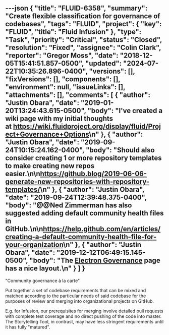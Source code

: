 ---json
{
  "title": "FLUID-6358",
  "summary": "Create flexible classification for governance of codebases",
  "tags": "FLUID",
  "project": {
    "key": "FLUID",
    "title": "Fluid Infusion"
  },
  "type": "Task",
  "priority": "Critical",
  "status": "Closed",
  "resolution": "Fixed",
  "assignee": "Colin Clark",
  "reporter": "Gregor Moss",
  "date": "2018-12-05T15:41:51.857-0500",
  "updated": "2024-07-22T10:35:26.896-0400",
  "versions": [],
  "fixVersions": [],
  "components": [],
  "environment": null,
  "issueLinks": [],
  "attachments": [],
  "comments": [
    {
      "author": "Justin Obara",
      "date": "2019-01-20T13:24:43.615-0500",
      "body": "I've created a wiki page with my initial thoughts at <https://wiki.fluidproject.org/display/fluid/Project+Governance+Options>\n"
    },
    {
      "author": "Justin Obara",
      "date": "2019-09-24T10:15:24.162-0400",
      "body": "Should also consider creating 1 or more repository templates to make creating new repos easier.\n\n<https://github.blog/2019-06-06-generate-new-repositories-with-repository-templates/>\n"
    },
    {
      "author": "Justin Obara",
      "date": "2019-09-24T12:39:48.375-0400",
      "body": "@@Ned Zimmerman has also suggested adding default community health files in GitHub.\n\n<https://help.github.com/en/articles/creating-a-default-community-health-file-for-your-organization>\n"
    },
    {
      "author": "Justin Obara",
      "date": "2019-12-12T06:49:15.145-0500",
      "body": "The [Electron Governance](https://electronjs.org/governance) page has a nice layout.\n"
    }
  ]
}
---
"Community governance à la carte"

Put together a set of codebase requirements that can be mixed and matched according to the particular needs of said codebase for the purposes of review and merging into organizational projects on GitHub.

E.g. for Infusion, our prerequisites for merging involve detailed pull requests with complete test coverage and no direct pushing of the code into master. The Storytelling Tool, in contrast, may have less stringent requirements until it has fully "matured".

        